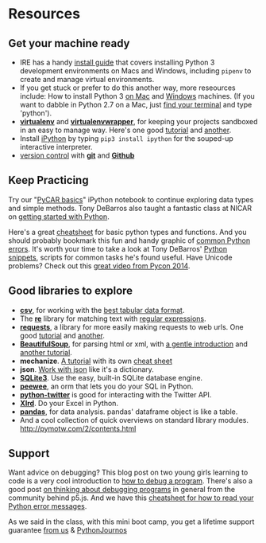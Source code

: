 # Resources

## Get your machine ready
* IRE has a handy [install guide](https://github.com/thejqs/pycar/blob/master/takehome/Installing%20Python%20The%20IRE%20Way%E2%84%A2.pdf) that covers installing Python 3 development environments on Macs and Windows, including ```pipenv``` to create and manage virtual environments.
* If you get stuck or prefer to do this another way, more reseources include: How to install Python 3 <a href="http://www.marinamele.com/2014/07/install-python3-on-mac-os-x-and-use-virtualenv-and-virtualenvwrapper.html">on Mac</a> and [Windows](http://www.anthonydebarros.com/2015/08/16/setting-up-python-in-windows-10/) machines. (If you want to dabble in Python 2.7 on a Mac, just [find your terminal](http://learncodethehardway.org/cli/book/cli-crash-course.html#mac-osx) and type 'python').
* [__virtualenv__](https://pypi.python.org/pypi/virtualenv) and [__virtualenvwrapper__](http://virtualenvwrapper.readthedocs.org/en/latest/), for keeping your projects sandboxed in an easy to manage way. Here's one good [tutorial](http://blog.fruiapps.com/2012/06/An-introductory-tutorial-to-python-virtualenv-and-virtualenvwrapper) and [another](http://docs.python-guide.org/en/latest/dev/virtualenvs/).
* Install [iPython](http://ipython.org/ipython-doc/stable/install/install.html) by typing ```pip3 install ipython``` for the souped-up interactive interpreter.
* [version control](http://www.tommeagher.com/blog/2013/02/learning-to-commit-to-version-control.html) with __[git](http://rogerdudler.github.io/git-guide/)__ and __[Github](https://help.github.com/articles/be-social)__

## Keep Practicing
Try our "[PyCAR basics](https://github.com/ireapps/pycar/blob/master/takehome/PyCAR_basics_takehome_notebook_complete.ipynb)" iPython notebook to continue exploring data types and simple methods.
Tony DeBarros also taught a fantastic class at NICAR on [getting started with Python](https://github.com/anthonydb/python-get-started).

Here's a great [cheatsheet](http://sleet.aos.wisc.edu/~gpetty/wp/wp-content/uploads/2011/10/Python_qr.pdf) for basic python types and functions. And you should probably bookmark this fun and handy graphic of [common Python errors](http://i.imgur.com/WRuJV6r.png).
It's worth your time to take a look at Tony DeBarros' [Python snippets](https://github.com/anthonydb/python-snippets), scripts for common tasks he's found useful.
Have Unicode problems? Check out this [great video from Pycon 2014](https://www.youtube.com/watch?v=Mx70n1dL534).

## Good libraries to explore
* __[csv](http://www.pythonforbeginners.com/systems-programming/using-the-csv-module-in-python/)__, for working with the [best tabular data format](http://pymotw.com/2/csv/).
* The __[re](https://developers.google.com/edu/python/regular-expressions)__ library for matching text with [regular expressions](http://docs.python.org/2/howto/regex.html).
* __[requests](http://docs.python-requests.org/en/latest/)__, a library for more easily making requests to web urls. One good [tutorial](http://docs.python-requests.org/en/latest/user/quickstart/) and [another](http://www.pythonforbeginners.com/requests/using-requests-in-python).
* __[BeautifulSoup](http://www.crummy.com/software/BeautifulSoup/bs4/doc/)__, for parsing html or xml, with [a gentle introduction](http://www.pythonforbeginners.com/beautifulsoup/beautifulsoup-4-python) and [another tutorial](http://www.pythonforbeginners.com/beautifulsoup/web-scraping-with-beautifulsoup).
* __mechanize__. [A tutorial](http://www.pythonforbeginners.com/mechanize/browsing-in-python-with-mechanize/) with its own [cheat sheet](http://www.pythonforbeginners.com/cheatsheet/python-mechanize-cheat-sheet)
* __json__. [Work with json](http://pymotw.com/2/json/) like it's a dictionary.
* __[SQLite3](http://zetcode.com/db/sqlitepythontutorial/)__. Use the easy, built-in SQLite database engine.
* __[peewee](http://peewee.readthedocs.org/en/latest/peewee/quickstart.html)__, an orm that lets you do your SQL in Python.
* __[python-twitter](https://github.com/bear/python-twitter)__ is good for interacting with the Twitter API.
* __[Xlrd](http://www.python-excel.org/)__. Do your Excel in Python.
* __[pandas](https://manishamde.github.io/blog/2013/03/07/pandas-and-python-top-10/)__, for data analysis. pandas' dataframe object is like a table.
* And a cool collection of quick overviews on standard library modules.
http://pymotw.com/2/contents.html

## Support
Want advice on debugging? This blog post on two young girls learning to code is a very cool introduction to [how to debug a program](http://vocamus.net/dave/?p=1632). There's also a good post [on thinking about debugging programs](http://p5js.org/tutorials/debugging/) in general from the community behind p5.js. And we have this [cheatsheet for how to read your Python error messages](https://github.com/ireapps/pycar/tree/master/debug/DebugginginPython.pdf).

As we said in the class, with this mini boot camp, you get a lifetime support guarantee [from us](../CONTRIBUTORS.md) & [PythonJournos](https://groups.google.com/forum/#!forum/PythonJournos)
